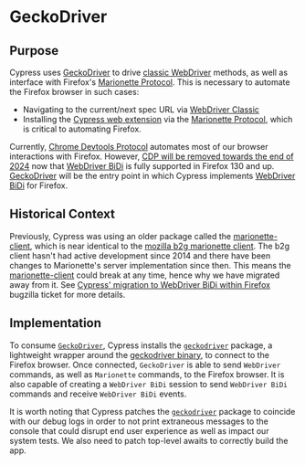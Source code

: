 # GeckoDriver

## Purpose

Cypress uses [GeckoDriver](https://firefox-source-docs.mozilla.org/testing/geckodriver/index.html) to drive [classic WebDriver](https://www.w3.org/TR/webdriver2/) methods, as well as interface with Firefox's [Marionette Protocol](https://firefox-source-docs.mozilla.org/testing/marionette/Intro.html). This is necessary to automate the Firefox browser in such cases:

* Navigating to the current/next spec URL via [WebDriver Classic](https://www.w3.org/TR/webdriver2/)
* Installing the [Cypress web extension](https://github.com/cypress-io/cypress/tree/develop/packages/extension) via the [Marionette Protocol](https://firefox-source-docs.mozilla.org/testing/marionette/Intro.html), which is critical to automating Firefox.

Currently, [Chrome Devtools Protocol](https://chromedevtools.github.io/devtools-protocol/) automates most of our browser interactions with Firefox. However, [CDP will be removed towards the end of 2024](https://fxdx.dev/deprecating-cdp-support-in-firefox-embracing-the-future-with-webdriver-bidi/) now that [WebDriver BiDi](https://w3c.github.io/webdriver-bidi/) is fully supported in Firefox 130 and up. [GeckoDriver](https://firefox-source-docs.mozilla.org/testing/geckodriver/index.html) will be the entry point in which Cypress implements [WebDriver BiDi](https://w3c.github.io/webdriver-bidi/) for Firefox.

## Historical Context

Previously, Cypress was using an older package called the [marionette-client](https://github.com/cypress-io/marionette-client), which is near identical to the [mozilla b2g marionette client](https://github.com/mozilla-b2g/gaia/tree/master/tests/jsmarionette/client/marionette-client/lib/marionette). The b2g client hasn't had active development since 2014 and there have been changes to Marionette's server implementation since then. This means the [marionette-client](https://github.com/cypress-io/marionette-client) could break at any time, hence why we have migrated away from it. See [Cypress' migration to WebDriver BiDi within Firefox](https://bugzilla.mozilla.org/show_bug.cgi?id=1604723) bugzilla ticket for more details.

## Implementation

To consume [`GeckoDriver`](https://firefox-source-docs.mozilla.org/testing/geckodriver/index.html), Cypress installs the [`geckodriver`](https://github.com/webdriverio-community/node-geckodriver#readme) package, a lightweight wrapper around the [geckodriver binary](https://github.com/mozilla/geckodriver), to connect to the Firefox browser. Once connected, `GeckoDriver` is able to send `WebDriver` commands, as well as `Marionette` commands, to the Firefox browser. It is also capable of creating a `WebDriver BiDi` session to send `WebDriver BiDi` commands and receive `WebDriver BiDi` events.

It is worth noting that Cypress patches the [`geckodriver`](https://github.com/webdriverio-community/node-geckodriver#readme) package to coincide with our debug logs in order to not print extraneous messages to the console that could disrupt end user experience as well as impact our system tests. We also need to patch top-level awaits to correctly build the app.
